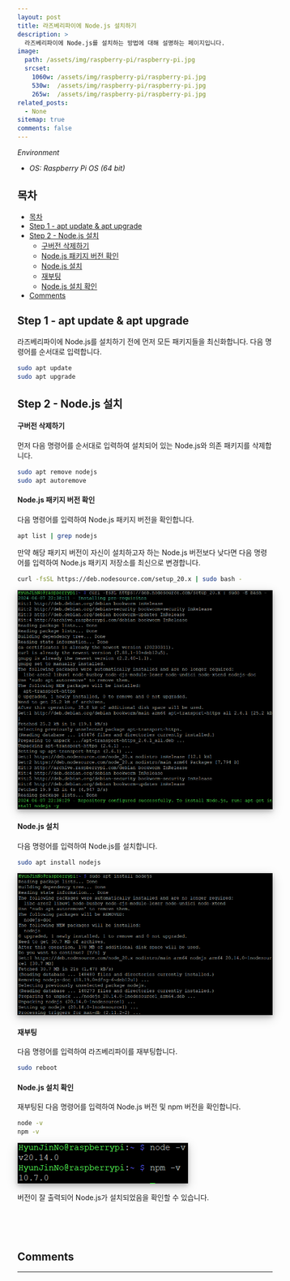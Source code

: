 ```yaml
---
layout: post
title: 라즈베리파이에 Node.js 설치하기
description: >
  라즈베리파이에 Node.js를 설치하는 방법에 대해 설명하는 페이지입니다.
image: 
  path: /assets/img/raspberry-pi/raspberry-pi.jpg
  srcset:
    1060w: /assets/img/raspberry-pi/raspberry-pi.jpg
    530w:  /assets/img/raspberry-pi/raspberry-pi.jpg
    265w:  /assets/img/raspberry-pi/raspberry-pi.jpg
related_posts:
  - None
sitemap: true
comments: false
---
```

<i>Environment</i> 
- <i>OS: Raspberry Pi OS (64 bit)</i>

## 목차
- [목차](#목차)
- [Step 1 - apt update \& apt upgrade](#step-1---apt-update--apt-upgrade)
- [Step 2 - Node.js 설치](#step-2---nodejs-설치)
    - [구버전 삭제하기](#구버전-삭제하기)
    - [Node.js 패키지 버전 확인](#nodejs-패키지-버전-확인)
    - [Node.js 설치](#nodejs-설치)
    - [재부팅](#재부팅)
    - [Node.js 설치 확인](#nodejs-설치-확인)
- [Comments](#comments)

## Step 1 - apt update & apt upgrade
라즈베리파이에 Node.js를 설치하기 전에 먼저 모든 패키지들을 최신화합니다. 다음 명령어를 순서대로 입력합니다.
```bash
sudo apt update
sudo apt upgrade
```

## Step 2 - Node.js 설치

#### 구버전 삭제하기
먼저 다음 명령어를 순서대로 입력하여 설치되어 있는 Node.js와 의존 패키지를 삭제합니다.
```bash
sudo apt remove nodejs
sudo apt autoremove
```

#### Node.js 패키지 버전 확인
다음 명령어를 입력하여 Node.js 패키지 버전을 확인합니다.
```bash
apt list | grep nodejs
```
만약 해당 패키지 버전이 자신이 설치하고자 하는 Node.js 버전보다 낮다면 다음 명령어를 입력하여 Node.js 패키지 저장소를 최신으로 변경합니다.
```bash
curl -fsSL https://deb.nodesource.com/setup_20.x | sudo bash -
```

<img src="/assets/img/raspberry-pi/nodejs/nodejs1.png" alt="nodejs1.png" style="box-shadow: 0 4px 8px 0 rgba(0, 0, 0, 0.2), 0 6px 20px 0 rgba(0, 0, 0, 0.19);"/>

#### Node.js 설치
다음 명령어를 입력하여 Node.js를 설치합니다.
```bash
sudo apt install nodejs
```

<img src="/assets/img/raspberry-pi/nodejs/nodejs2.png" alt="nodejs2.png" style="box-shadow: 0 4px 8px 0 rgba(0, 0, 0, 0.2), 0 6px 20px 0 rgba(0, 0, 0, 0.19);"/>

#### 재부팅
다음 명령어를 입력하여 라즈베리파이를 재부팅합니다.
```bash
sudo reboot
```

#### Node.js 설치 확인
재부팅된 다음 명령어를 입력하여 Node.js 버전 및 npm 버전을 확인합니다.
```bash
node -v
npm -v
```

<img src="/assets/img/raspberry-pi/nodejs/nodejs3.png" alt="nodejs3.png" style="box-shadow: 0 4px 8px 0 rgba(0, 0, 0, 0.2), 0 6px 20px 0 rgba(0, 0, 0, 0.19);"/>    

버전이 잘 출력되어 Node.js가 설치되었음을 확인할 수 있습니다.

<br />
<br />
<br />

## Comments
<hr />
<script
  src="https://utteranc.es/client.js"
  repo="HyunJinNo/HyunJinNo.github.io"
  issue-term="pathname"
  theme="github-light"
  crossorigin="anonymous"
  async
></script>